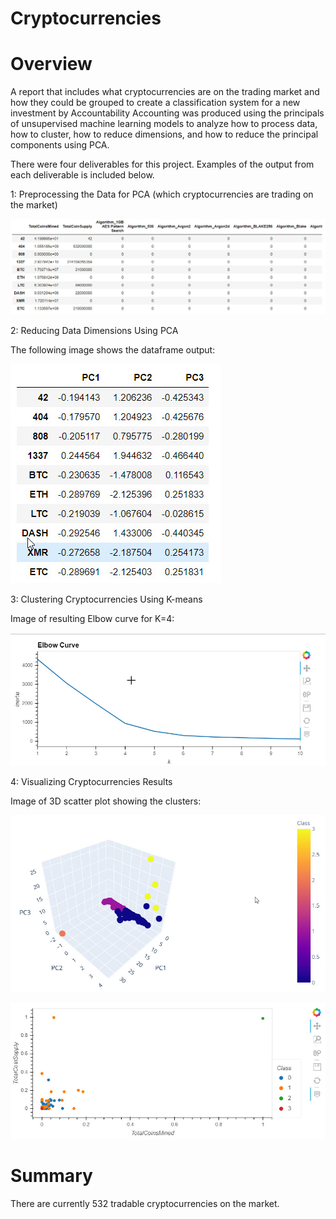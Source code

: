 # Cryptocurrencies

# Overview 
A report that includes what cryptocurrencies are on the trading market and how they could be grouped to create a classification system for a new investment by Accountability Accounting was produced using the principals of unsupervised machine learning models to analyze how to process data, how to cluster, how to reduce dimensions, and how to reduce the principal components using PCA.

There were four deliverables for this project. Examples of the output from each deliverable is included below. 

1: Preprocessing the Data for PCA (which cryptocurrencies are trading on the market)

![](Images//D1.jpg)

2: Reducing Data Dimensions Using PCA 

The following image shows the dataframe output: 

![](Images//D2.jpg)

3: Clustering Cryptocurrencies Using K-means 

Image of resulting Elbow curve for K=4:

![](Images//elbow.jpg)

4: Visualizing Cryptocurrencies Results

Image of 3D scatter plot showing the clusters:

![](Images//3D.jpg)

![](Images//plot.jpg)

#  Summary

There are currently 532 tradable cryptocurrencies on the market. 


